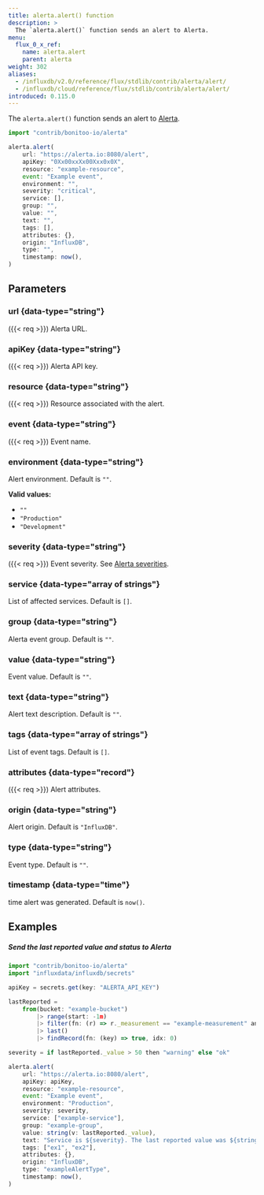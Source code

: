 ```yaml
---
title: alerta.alert() function
description: >
  The `alerta.alert()` function sends an alert to Alerta.
menu:
  flux_0_x_ref:
    name: alerta.alert
    parent: alerta
weight: 302
aliases:
  - /influxdb/v2.0/reference/flux/stdlib/contrib/alerta/alert/
  - /influxdb/cloud/reference/flux/stdlib/contrib/alerta/alert/
introduced: 0.115.0
---
```


The `alerta.alert()` function sends an alert to [Alerta](https://www.alerta.io/).

```js
import "contrib/bonitoo-io/alerta"

alerta.alert(
    url: "https://alerta.io:8080/alert",
    apiKey: "0Xx00xxXx00Xxx0x0X",
    resource: "example-resource",
    event: "Example event",
    environment: "",
    severity: "critical",
    service: [],
    group: "",
    value: "",
    text: "",
    tags: [],
    attributes: {},
    origin: "InfluxDB",
    type: "",
    timestamp: now(),
)
```

## Parameters

### url {data-type="string"}
({{< req >}})
Alerta URL.

### apiKey {data-type="string"}
({{< req >}})
Alerta API key.

### resource {data-type="string"}
({{< req >}})
Resource associated with the alert.

### event {data-type="string"}
({{< req >}})
Event name.

### environment {data-type="string"}
Alert environment.
Default is `""`.

**Valid values:**

- `""`
- `"Production"`
- `"Development"`

### severity {data-type="string"}
({{< req >}})
Event severity.
See [Alerta severities](https://docs.alerta.io/en/latest/api/alert.html#alert-severities).

### service {data-type="array of strings"}
List of affected services.
Default is `[]`.

### group {data-type="string"}
Alerta event group.
Default is `""`.

### value {data-type="string"}
Event value.
Default is `""`.

### text {data-type="string"}
Alert text description.
Default is `""`.

### tags {data-type="array of strings"}
List of event tags.
Default is `[]`.

### attributes {data-type="record"}
({{< req >}})
Alert attributes.

### origin {data-type="string"}
Alert origin.
Default is `"InfluxDB"`.

### type {data-type="string"}
Event type.
Default is `""`.

### timestamp {data-type="time"}
time alert was generated.
Default is `now()`.

## Examples

##### Send the last reported value and status to Alerta
```js
import "contrib/bonitoo-io/alerta"
import "influxdata/influxdb/secrets"

apiKey = secrets.get(key: "ALERTA_API_KEY")

lastReported =
    from(bucket: "example-bucket")
        |> range(start: -1m)
        |> filter(fn: (r) => r._measurement == "example-measurement" and r._field == "level")
        |> last()
        |> findRecord(fn: (key) => true, idx: 0)

severity = if lastReported._value > 50 then "warning" else "ok"

alerta.alert(
    url: "https://alerta.io:8080/alert",
    apiKey: apiKey,
    resource: "example-resource",
    event: "Example event",
    environment: "Production",
    severity: severity,
    service: ["example-service"],
    group: "example-group",
    value: string(v: lastReported._value),
    text: "Service is ${severity}. The last reported value was ${string(v: lastReported._value)}.",
    tags: ["ex1", "ex2"],
    attributes: {},
    origin: "InfluxDB",
    type: "exampleAlertType",
    timestamp: now(),
)
```
